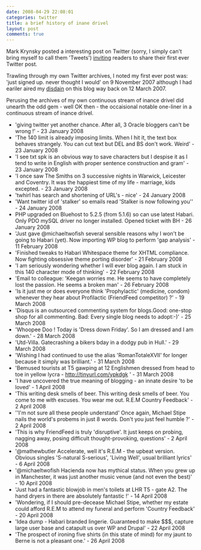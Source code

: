 ```yaml
---
date: 2008-04-29 22:08:01
categories: twitter
title: a brief history of inane drivel
layout: post
comments: true
---
```

Mark Krynsky posted a interesting post on Twitter (sorry, I simply can't
bring myself to call them 'Tweets')
[inviting](http://twitter.com/krynsky/statuses/799063372) readers to
share their first ever Twitter post.

Trawling through my own Twitter archives, I noted my first ever post
was: 'just signed up. never thought I would' on 9 November 2007 although
I had eariler aired my
[disdain](http://www.nbrightside.com/blog/2007/03/12/resisting-the-lure-of-twitter/)
on this blog way back on 12 March 2007.

Perusing the archives of my own continuous stream of inance drivel did
unearth the odd gem - well OK then - the occaisional notable one-liner
in a continuous stream of inance drivel.

-   'giving twitter yet another chance. After all, 3 Oracle bloggers
    can't be wrong !' - 23 January 2008
-   'The 140 limit is already imposing limits. When I hit it, the text
    box behaves strangely. You can cut text but DEL and BS don't work.
    Weird' - 23 January 2008
-   'I see txt spk is an obvious way to save characters but I despise it
    as I tend to write in English with proper sentence construction and
    gram' - 23 January 2008
-   'I once saw The Smiths on 3 successive nights in Warwick, Leicester
    and Coventry. It was the happiest time of my life - marriage, kids
    excepted. - 23 January 2008
-   'twhirl has search and shortening of URL's - nice' - 24 January 2008
-   'Want twitter id of 'stalker' so emails read 'Stalker is now
    following you'' - 24 January 2008
-   PHP upgraded on Bluehost to 5.2.5 (from 5.1.6) so can use latest
    Habari. Only PDO mySQL driver no longer installed. Opened ticket
    with BH - 26 January 2008
-   'Just gave @michaeltwofish several sensible reasons why I won't be
    going to Habari (yet). Now importing WP blog to perform 'gap
    analysis' - 11 February 2008
-   'Finished tweaks to Habari Whitespace theme for XHTML compliance.
    Now fighting obsessive theme porting disorder' - 21 February 2008
-   'I am seriously wondering whether I will ever blog again. I am stuck
    in this 140 character mode of thinking' - 22 February 2008
-   'Email to colleague: 'Keegan worries me. He seems to have completely
    lost the passion. He seems a broken man' - 26 February 2008
-   'Is it just me or does everyone think 'Prophylactic' (medicine,
    condom) whenever they hear about Profilactic (FriendFeed competitor)
    ?' - 19 March 2008
-   'Disqus is an outsourced commenting system for blogs.Good: one-stop
    shop for all commenting. Bad: Every single blog needs to adopt:-)' -
    25 March 2008
-   'Whoopee Doo ! Today is 'Dress down Friday'. So I am dressed and I
    am down.' - 28 March 2008
-   'Utd-Villa. Gatecrashing a bikers bday in a dodgy pub in Hull.' - 29
    March 2008
-   'Wishing I had continued to use the alias 'RomanTotaleXVII' for
    longer because it simply was brilliant.' - 31 March 2008
-   'Bemused tourists at T5 gawping at 12 Englishmen dressed from head
    to toe in yellow lycra - http://tinyurl.com/ypkdgk ' - 31 March 2008
-   'I have uncovered the true meaning of blogging - an innate desire
    'to be loved' - 1 April 2008
-   'This writing desk smells of beer. This writing desk smells of beer.
    You come to me with excuses. You wear me out. R.E.M Country
    Feedback' - 2 April 2008
-   ''I'm not sure all these people understand' Once again, Michael
    Stipe nails the world's probems in just 8 words. Don't you just feel
    humble ?' - 2 April 2008
-   'This is why FriendFeed is truly 'disruptive'. It just keeps on
    probing, nagging away, posing difficult thought-provoking,
    questions' - 2 April 2008
-   '@mathewbutler Accelerate, well it's R.E.M - the upbeat version.
    Obvious singles 'S-natural S-serious', 'Living Well', usual
    brilliant lyrics' - 6 April 2008
-   '@michaeltwofish Hacienda now has mythical status. When you grew up
    in Manchester, it was just another music venue (and not even the
    best)' - 10 April 2008
-   'Just had a fantastic blowjob in men's toilets at LHR T5 - gate A2.
    The hand dryers in there are absolutely fantastic !' - 14 April 2008
-   'Wondering, if I should pre-decease Michael Stipe, whether my estate
    could afford R.E.M to attend my funeral and perform 'Country
    Feedback' - 20 April 2008
-   'Idea dump - Habari branded lingerie. Guaranteed to make $$$,
    capture large user base and catapult us over WP and Drupal' - 22
    April 2008
-   'The prospect of ironing five shirts (in this state of mind) for my
    jaunt to Berne is not a pleasant one.' - 26 April 2008

